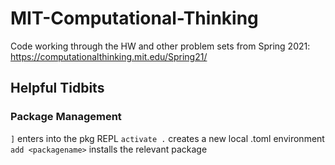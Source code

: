 # MIT-Computational-Thinking

Code working through the HW and other problem sets from Spring 2021: https://computationalthinking.mit.edu/Spring21/

## Helpful Tidbits

### Package Management
```]``` enters into the pkg REPL
```activate .``` creates a new local .toml environment
```add <packagename>``` installs the relevant package